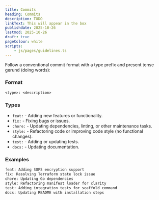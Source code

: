 ```yaml
---
title: Commits
heading: Commits
description: TODO
linkText: This will appear in the box
publishdate: 2025-10-26
lastmod: 2025-10-26
draft: true
pageColour: white
scripts:
    - js/pages/guidelines.ts
---
```


Follow a conventional commit format with a type prefix and present tense gerund (doing words):

### Format

```
<type>: <description>
```

### Types

- `feat:` - Adding new features or functionality.
- `fix:` - Fixing bugs or issues.
- `chore:` - Updating dependencies, linting, or other maintenance tasks.
- `style:` - Refactoring code or improving code style (no functional changes).
- `test:` - Adding or updating tests.
- `docs:` - Updating documentation.

### Examples

```txt
feat: Adding SOPS encryption support
fix: Resolving Terraform state lock issue
chore: Updating Go dependencies
style: Refactoring manifest loader for clarity
test: Adding integration tests for scaffold command
docs: Updating README with installation steps
```
